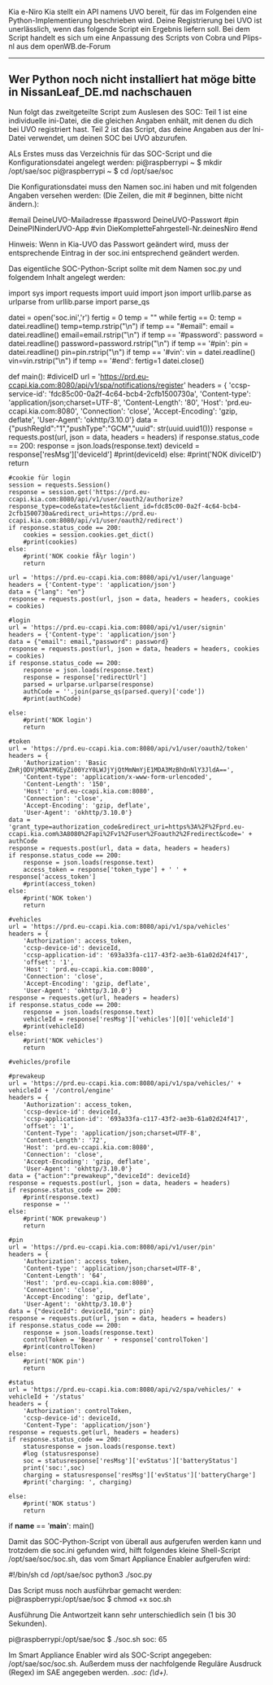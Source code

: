 Kia e-Niro
Kia stellt ein API namens UVO bereit, für das im Folgenden eine Python-Implementierung beschrieben wird.
Deine Registrierung bei UVO ist unerlässlich, wenn das folgende Script ein Ergebnis liefern soll.
Bei dem Script handelt es sich um eine Anpassung des Scripts von Cobra und Plips-nl aus dem openWB.de-Forum

-----------------------------------
Wer Python noch nicht installiert hat möge bitte in 
NissanLeaf_DE.md nachschauen
-----------------------------------

Nun folgt das zweitgeteilte Script zum Auslesen des SOC:
Teil 1 ist eine individuelle ini-Datei, die die gleichen Angaben enhält, mit denen du dich bei UVO registriert hast.
Teil 2 ist das Script, das deine Angaben aus der Ini-Datei verwendet, um deinen SOC bei UVO abzurufen.

ALs Erstes muss das Verzeichnis für das SOC-Script und die Konfigurationsdatei angelegt werden:
pi@raspberrypi ~ $ mkdir /opt/sae/soc
pi@raspberrypi ~ $ cd /opt/sae/soc

Die Konfigurationsdatei muss den Namen soc.ini haben und mit folgenden Angaben versehen werden: 
(Die Zeilen, die mit # beginnen, bitte nicht ändern.):

#email
DeineUVO-Mailadresse
#password
DeineUVO-Passwort
#pin
DeinePINinderUVO-App
#vin
DieKompletteFahrgestell-Nr.deinesNiro
#end

Hinweis: Wenn in Kia-UVO das Passwort geändert wird, muss der entsprechende Eintrag in der soc.ini entsprechend geändert werden.

Das eigentliche SOC-Python-Script sollte mit dem Namen soc.py und folgendem Inhalt angelegt werden:

import sys
import requests
import uuid
import json
import urllib.parse as urlparse
from urllib.parse import parse_qs

datei = open('soc.ini','r')
fertig = 0
temp = ""
while fertig == 0:
    temp = datei.readline()
    temp=temp.rstrip("\n")
    if temp == "#email":
        email = datei.readline()
        email=email.rstrip("\n")
    if temp == '#password':
        password = datei.readline()
        password=password.rstrip("\n")
    if temp == '#pin':
        pin = datei.readline()
        pin=pin.rstrip("\n")
    if temp == '#vin':
        vin = datei.readline()
        vin=vin.rstrip("\n")
    if temp == '#end':
        fertig=1
datei.close()


def main():
#diviceID
    url = 'https://prd.eu-ccapi.kia.com:8080/api/v1/spa/notifications/register'
    headers = {
    'ccsp-service-id': 'fdc85c00-0a2f-4c64-bcb4-2cfb1500730a',
    'Content-type': 'application/json;charset=UTF-8',
    'Content-Length': '80',
    'Host': 'prd.eu-ccapi.kia.com:8080',
    'Connection': 'close',
    'Accept-Encoding': 'gzip, deflate',
    'User-Agent': 'okhttp/3.10.0'}
    data = {"pushRegId":"1","pushType":"GCM","uuid": str(uuid.uuid1())}
    response = requests.post(url, json = data, headers = headers)
    if response.status_code == 200:
        response = json.loads(response.text)
        deviceId = response['resMsg']['deviceId']
        #print(deviceId)
    else:
        #print('NOK diviceID')
        return

    #cookie für login
    session = requests.Session()
    response = session.get('https://prd.eu-ccapi.kia.com:8080/api/v1/user/oauth2/authorize?response_type=code&state=test&client_id=fdc85c00-0a2f-4c64-bcb4-2cfb1500730a&redirect_uri=https://prd.eu-ccapi.kia.com:8080/api/v1/user/oauth2/redirect')
    if response.status_code == 200:
        cookies = session.cookies.get_dict()
        #print(cookies)
    else:
        #print('NOK cookie fÃ¼r login')
        return

    url = 'https://prd.eu-ccapi.kia.com:8080/api/v1/user/language'
    headers = {'Content-type': 'application/json'}
    data = {"lang": "en"}
    response = requests.post(url, json = data, headers = headers, cookies = cookies)

    #login
    url = 'https://prd.eu-ccapi.kia.com:8080/api/v1/user/signin'
    headers = {'Content-type': 'application/json'}
    data = {"email": email,"password": password}
    response = requests.post(url, json = data, headers = headers, cookies = cookies)
    if response.status_code == 200:
        response = json.loads(response.text)
        response = response['redirectUrl']
        parsed = urlparse.urlparse(response)
        authCode = ''.join(parse_qs(parsed.query)['code'])
        #print(authCode)

    else:
        #print('NOK login')
        return

    #token
    url = 'https://prd.eu-ccapi.kia.com:8080/api/v1/user/oauth2/token'
    headers = {
        'Authorization': 'Basic ZmRjODVjMDAtMGEyZi00YzY0LWJjYjQtMmNmYjE1MDA3MzBhOnNlY3JldA==',
        'Content-type': 'application/x-www-form-urlencoded',
        'Content-Length': '150',
        'Host': 'prd.eu-ccapi.kia.com:8080',
        'Connection': 'close',
        'Accept-Encoding': 'gzip, deflate',
        'User-Agent': 'okhttp/3.10.0'}
    data = 'grant_type=authorization_code&redirect_uri=https%3A%2F%2Fprd.eu-ccapi.kia.com%3A8080%2Fapi%2Fv1%2Fuser%2Foauth2%2Fredirect&code=' + authCode
    response = requests.post(url, data = data, headers = headers)
    if response.status_code == 200:
        response = json.loads(response.text)
        access_token = response['token_type'] + ' ' + response['access_token']
        #print(access_token)
    else:
        #print('NOK token')
        return

    #vehicles
    url = 'https://prd.eu-ccapi.kia.com:8080/api/v1/spa/vehicles'
    headers = {
        'Authorization': access_token,
        'ccsp-device-id': deviceId,
        'ccsp-application-id': '693a33fa-c117-43f2-ae3b-61a02d24f417',
        'offset': '1',
        'Host': 'prd.eu-ccapi.kia.com:8080',
        'Connection': 'close',
        'Accept-Encoding': 'gzip, deflate',
        'User-Agent': 'okhttp/3.10.0'}
    response = requests.get(url, headers = headers)
    if response.status_code == 200:
        response = json.loads(response.text)
        vehicleId = response['resMsg']['vehicles'][0]['vehicleId']
        #print(vehicleId)
    else:
        #print('NOK vehicles')
        return

    #vehicles/profile

    #prewakeup
    url = 'https://prd.eu-ccapi.kia.com:8080/api/v1/spa/vehicles/' + vehicleId + '/control/engine'
    headers = {
        'Authorization': access_token,
        'ccsp-device-id': deviceId,
        'ccsp-application-id': '693a33fa-c117-43f2-ae3b-61a02d24f417',
        'offset': '1',
        'Content-Type': 'application/json;charset=UTF-8',
        'Content-Length': '72',
        'Host': 'prd.eu-ccapi.kia.com:8080',
        'Connection': 'close',
        'Accept-Encoding': 'gzip, deflate',
        'User-Agent': 'okhttp/3.10.0'}
    data = {"action":"prewakeup","deviceId": deviceId}
    response = requests.post(url, json = data, headers = headers)
    if response.status_code == 200:
        #print(response.text)
        response = ''
    else:
        #print('NOK prewakeup')
        return

    #pin
    url = 'https://prd.eu-ccapi.kia.com:8080/api/v1/user/pin'
    headers = {
        'Authorization': access_token,
        'Content-type': 'application/json;charset=UTF-8',
        'Content-Length': '64',
        'Host': 'prd.eu-ccapi.kia.com:8080',
        'Connection': 'close',
        'Accept-Encoding': 'gzip, deflate',
        'User-Agent': 'okhttp/3.10.0'}
    data = {"deviceId": deviceId,"pin": pin}
    response = requests.put(url, json = data, headers = headers)
    if response.status_code == 200:
        response = json.loads(response.text)
        controlToken = 'Bearer ' + response['controlToken']
        #print(controlToken)
    else:
        #print('NOK pin')
        return

    #status
    url = 'https://prd.eu-ccapi.kia.com:8080/api/v2/spa/vehicles/' + vehicleId + '/status'
    headers = {
        'Authorization': controlToken,
        'ccsp-device-id': deviceId,
        'Content-Type': 'application/json'}
    response = requests.get(url, headers = headers)
    if response.status_code == 200:
        statusresponse = json.loads(response.text)
        #log (statusresponse)
        soc = statusresponse['resMsg']['evStatus']['batteryStatus']
        print('soc:',soc)
        charging = statusresponse['resMsg']['evStatus']['batteryCharge']
        #print('charging: ', charging)

    else:
        #print('NOK status')
        return

if __name__ == '__main__':
    main()


Damit das SOC-Python-Script von überall aus aufgerufen werden kann und trotzdem die soc.ini gefunden wird, hilft folgendes kleine Shell-Script /opt/sae/soc/soc.sh, das vom Smart Appliance Enabler aufgerufen wird:

#!/bin/sh
cd /opt/sae/soc
python3 ./soc.py

Das Script muss noch ausführbar gemacht werden:
pi@raspberrypi:/opt/sae/soc $ chmod +x soc.sh

Ausführung
Die Antwortzeit kann sehr unterschiedlich sein (1 bis 30 Sekunden).

pi@raspberrypi:/opt/sae/soc $ ./soc.sh
soc: 65

Im Smart Appliance Enabler wird als SOC-Script angegeben: 
/opt/sae/soc/soc.sh. 
Außerdem muss der nachfolgende Reguläre Ausdruck (Regex) im SAE angegeben werden.
.*soc: (\d+).*

